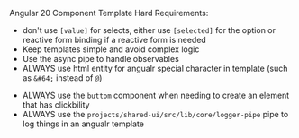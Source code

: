 Angular 20 Component Template Hard Requirements:
- don't use `[value]` for selects, either use `[selected]` for the option or reactive form binding if a reactive form is needed
- Keep templates simple and avoid complex logic
- Use the async pipe to handle observables
- ALWAYS use html entity for angualr special character in template (such as `&#64;` instead of `@`)
<!--
This button component is a better choice for accessability and it already unstyled by tailwind so there are not style concerns with this
-->
- ALWAYS use the `buttom` component when needing to create an element that has clickbility
- ALWAYS use the `projects/shared-ui/src/lib/core/logger-pipe` pipe to log things in an angualr template
